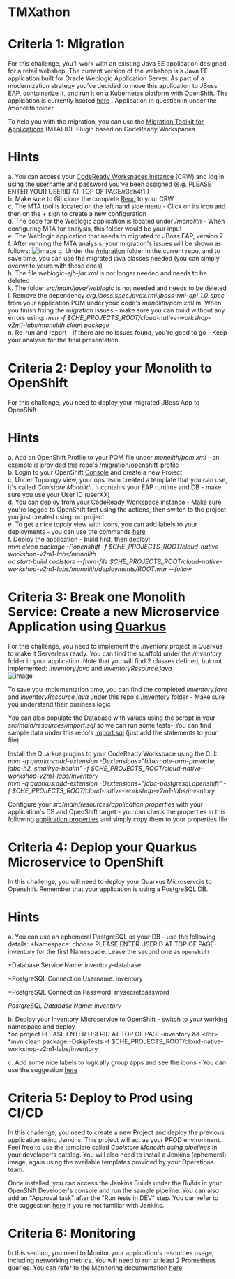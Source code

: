# TMXathon

Criteria 1: Migration
=====

For this challenge, you’ll work with an existing Java EE application designed for a retail webshop. The current version of the webshop is a Java EE application built for Oracle Weblogic Application Server. As part of a modernization strategy you’ve decided to move this application to JBoss EAP, containerize it, and run it on a Kubernetes platform with OpenShift. The application is currently hsoted [here](https://github.com/RedHat-Middleware-Workshops/cloud-native-workshop-v2m1-labs.git) . Application in question in under the /monolith folder

To help you with the migration, you can use the [Migration Toolkit for Applications](https://access.redhat.com/documentation/en-us/migration_toolkit_for_applications/5.2/html/introduction_to_the_migration_toolkit_for_applications/what-is-the-toolkit_getting-started-guide) (MTA) IDE Plugin based on CodeReady Workspaces. 


Hints
=====
a. You can access your [CodeReady Workspaces instance]() (CRW) and log in using the username and password you’ve been assigned (e.g. PLEASE ENTER YOUR USERID AT TOP OF PAGE/r3dh4t1!) </br>
b. Make sure to Git clone the complete [Repo](https://github.com/RedHat-Middleware-Workshops/cloud-native-workshop-v2m1-labs.git) to your CRW</br>
c. The MTA tool is located on the left hand side menu - Click on its icon and then on the + sign to create a new configuration </br>
d. The code for the Weblogic application is located under */monolith* - When configuring MTA for analysis, this folder would be your input </br>
e. The Weblogic applcation that needs to migrated to JBoss EAP, version 7 </br>
f. After running the MTA analysis, your migration's issues will be shown as follows:
![image](https://user-images.githubusercontent.com/40291650/136105599-5ed121fa-5b29-41ba-b7b3-4566542a6da4.png)
g. Under the [/migration](https://github.com/rn4sh/tmxathon/tree/main/migration) folder in the current repo, and to save time, you can use the migrated java classes needed (you can simply overwrite yours with those ones)</br>
h. The file *weblogic-ejb-jar.xml* is not longer needed and needs to be deleted </br>
k. The folder *src/main/java/weblogic* is not needed and needs to be deleted</br>
l. Remove the dependency *org.jboss.spec.javax.rmi:jboss-rmi-api_1.0_spec* from your application POM under youc code's *monolith/pom.xml*
m. When you finish fixing the migration issues - make sure you can build without any errors using: *mvn -f $CHE_PROJECTS_ROOT/cloud-native-workshop-v2m1-labs/monolith clean package*</br>
n. Re-run and report - if there are no issues found, you're good to go - Keep your analysis for the final presentation

Criteria 2: Deploy your Monolith to OpenShift
=====
For this challenge, you need to deploy your migrated JBoss App to OpenShift

Hints
=====
a. Add an OpenShift Profile to your POM file under *monolith/pom.xml* - an example is provided this repo's [/migration/openshift-profile](https://raw.githubusercontent.com/rn4sh/tmxathon/main/migration/openshift-profile)</br>
b. Login to your OpenShift [Console](https://console.rh-us-east-1.openshift.com/) and create a new Project</br>
c. Under Topology view, your ops team created a template that you can use, it's called *Coolstore Monolith*. It contains your EAP runtime and DB - make sure you use your User ID (userXX)</br>
d. You can deploy from your CodeReady Workspace instance - Make sure you're logged to OpenShift first using the actions, then switch to the project you just created using: oc project <your-project-name> </br>
e. To get a nice topoly view with icons, you can add labels to your deployments - you can use the commands [here](https://github.com/rn4sh/tmxathon/blob/main/migration/labels) </br>
f. Deploy the application - build first, then deploy:</br>
  *mvn clean package -Popenshift -f $CHE_PROJECTS_ROOT/cloud-native-workshop-v2m1-labs/monolith*</br>
  *oc start-build coolstore --from-file $CHE_PROJECTS_ROOT/cloud-native-workshop-v2m1-labs/monolith/deployments/ROOT.war --follow*</br>
  
Criteria 3: Break one Monolith Service: Create a new Microservice Application using [Quarkus](https://quarkus.io/)
=====
For this challenge, you need to implement the *Inventory* project in Quarkus to make it Serverless ready. You can find the scaffold under the */inventory* folder in your application. Note that you will find 2 classes defined, but not implemented: *Inventory.java* and *InventoryResource.java* </br>
![image](https://user-images.githubusercontent.com/40291650/136110070-4864704c-0187-449b-91f5-0a569432e95e.png)

To save you implementation time, you can find the completed *Inventory.java* and *InventoryResource.java* under this repo's [/inventory](https://github.com/rn4sh/tmxathon/tree/main/inventory) folder - Make sure you understand their business logic</br>

You can also populate the Database with values using the scropt in your *src/main/resources/import.sql* so we can run some tests- You can find  sample data under this repo's [import.sql](https://raw.githubusercontent.com/rn4sh/tmxathon/main/inventory/import.sql) (just add the statements to your file)</br>

Install the Quarkus plugins to your CodeReady Workspace using the CLI:</br>
*mvn -q quarkus:add-extension -Dextensions="hibernate-orm-panache, jdbc-h2, smallrye-health" -f $CHE_PROJECTS_ROOT/cloud-native-workshop-v2m1-labs/inventory*</br>
*mvn -q quarkus:add-extension -Dextensions="jdbc-postgresql,openshift" -f $CHE_PROJECTS_ROOT/cloud-native-workshop-v2m1-labs/inventory*</br>

Configure your *src/main/resources/application.properties* with your application's DB and OpenShift target - you can check the properties in this following [application.properties](https://github.com/rn4sh/tmxathon/blob/main/inventory/application.properties) and simply copy them to your properties file</br>

Criteria 4: Deplop your Quarkus Microservice to OpenShift
=====
In this challenge, you will need to deploy your Quarkus Microservcie to Openshift. Remember that your application is using a PostgreSQL DB.

Hints
=====
a. You can use an ephemeral PostgreSQL as your DB - use the following details:
*Namespace: choose PLEASE ENTER USERID AT TOP OF PAGE-inventory for the first Namespace. Leave the second one as `openshift`</br>

*Database Service Name: inventory-database</br>

*PostgreSQL Connection Username: inventory</br>

*PostgreSQL Connection Password: mysecretpassword</br>

*PostgreSQL Database Name: inventory*</br>

b. Deploy your Inventory Microservice to OpenShift - switch to your working namespace and deploy</br>
*oc project PLEASE ENTER USERID AT TOP OF PAGE-inventory && \</br>
*mvn clean package -DskipTests -f $CHE_PROJECTS_ROOT/cloud-native-workshop-v2m1-labs/inventory</br>

c. Add some nice labels to logically group apps and see the icons - You can use the suggestion [here](https://github.com/rn4sh/tmxathon/blob/main/inventory/labels)</br>

Criteria 5: Deploy to Prod using CI/CD
=====
In this challenge, you need to create a new Project and deploy the previous application using Jenkins. This project will act as your PROD environment. Feel free to use the template called *Coolstore Monolith using pipelines* in your developer's catalog. You will also need to install a Jenkins (ephemeral) image, again using the available templates provided by your Operations team.</br>

Once installed, you can access the Jenkins Builds under the *Builds* in your OpenShift Developer's console and run the sample pipeline. You can also add an "Approval task" after the "Run tests in DEV" step. You can refer to the suggestion [here](https://github.com/rn4sh/tmxathon/blob/main/inventory/ApprovalTask) if you're not familiar with Jenkins.
            
Criteria 6: Monitoring 
=====
In this section, you need to Monitor your application's resources usage, including networking metrics. You will need to run at least 2 Prometheus queries. You can refer to the Monitoring documentation [here](https://docs.openshift.com/container-platform/4.8/monitoring/understanding-the-monitoring-stack.html)

